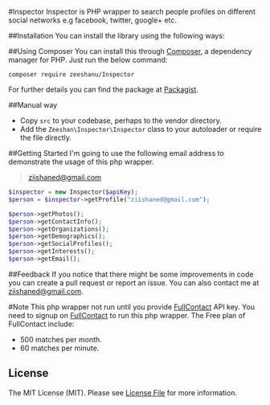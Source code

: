 #Inspector
Inspector is PHP wrapper to search people profiles on different social networks e.g facebook, twitter, google+ etc.

##Installation
You can install the library using the following ways:

##Using Composer
You can install this through <a href="http://getcomposer.org/">Composer</a>, a dependency manager for PHP. Just run the below command:

```
composer require zeeshanu/Inspector
```

For further details you can find the package at <a href="https://packagist.org/packages/zeeshanu/inspector">Packagist</a>.

##Manual way
- Copy <code>src</code> to your codebase, perhaps to the vendor directory.
- Add the <code>Zeeshan\Inspector\Inspector</code> class to your autoloader or require the file directly.

##Getting Started
I'm going to use the following email address to demonstrate the usage of this php wrapper.

>ziishaned@gmail.com

```php
$inspector = new Inspector($apiKey);
$person = $inspector->getProfile("ziishaned@gmail.com");

$person->getPhotos();
$person->getContactInfo();
$person->getOrganizations();
$person->getDemographics();
$person->getSocialProfiles();
$person->getInterests();
$person->getEmail();
```

##Feedback
If you notice that there might be some improvements in code you can create a pull request or report an issue. You can also contact me at <a href="mailto:ziishaned@gmail.com">ziishaned@gmail.com</a>.

#Note
This php wrapper not run until you provide <a href="https://portal.fullcontact.com/signup">FullContact</a> API key. You need to signup on <a href="https://portal.fullcontact.com/signup">FullContact</a> to run this php wrapper. 
The Free plan of FullContact include:
- 500 matches per month.
- 60 matches per minute.

## License
The MIT License (MIT). Please see [License File](LICENSE.md) for more information.

